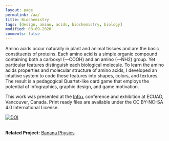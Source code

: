 ```yaml
---
layout: page
permalink: /aa/
title: Biochemistry
tags: [design, amino, acids, biochemistry, biology]
modified: 08-09-2020
comments: false
---
```


Amino acids occur naturally in plant and animal tissues and are the basic constituents of proteins.
Each amino acid is a simple organic compound containing both a carboxyl (—COOH) and an amino (—NH2) group.
Yet particular features distinguish each biological molecule.
To learn the amino acids properties and molecular structure of amino acids, I developed an intuitive system to code these features into shapes, colors, and textures.
The result is a pedagogical Quartet-like card game that employs the potential of infographics, graphic design, and game motivation.

<script async class="speakerdeck-embed" data-id="072b845943ff42e4be1729cef78853ab" data-ratio="1.33333333333333" src="//speakerdeck.com/assets/embed.js"></script>

This work was presented at the [Info+](http://informationplusconference.com/2016/) conference and exhibition at ECUAD, Vancouver, Canada. Print ready files are available under the CC BY-NC-SA 4.0 International License.

[![DOI](https://zenodo.org/badge/DOI/10.5281/zenodo.55101.svg)](https://doi.org/10.5281/zenodo.55101)
<br/>
<br/>

**Related Project:** [Banana Physics](/physics/)

